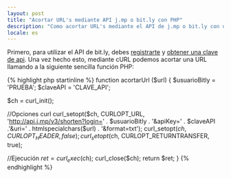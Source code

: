 ```yaml
---
layout: post
title: "Acortar URL's mediante API j.mp o bit.ly con PHP"
description: "Como acortar URL's mediante el API de j.mp o bit.ly con una sencilla funcion PHP y cURL"
locale: es
---
```


Primero, para utilizar el API de bit.ly, debes <a href="http://j.mp/account/register">registrarte</a> y <a href="http://bit.ly/account/your_api_key">obtener una clave de api</a>. Una vez hecho esto, mediante cURL podemos acortar una URL llamando a la siguiente sencilla función PHP:

{% highlight php startinline %}
function acortarUrl ($url)
{
  $usuarioBitly = 'PRUEBA';
  $claveAPI = 'CLAVE_API';

  $ch = curl_init();

  //Opciones curl
  curl_setopt($ch, CURLOPT_URL, 'http://api.j.mp/v3/shorten?login=' . $usuarioBitly . '&apiKey=' . $claveAPI .'&uri=' . htmlspecialchars($url) . '&format=txt');
  curl_setopt($ch, CURLOPT_HEADER, false);
  curl_setopt($ch, CURLOPT_RETURNTRANSFER, true);

  //Ejecución
  $ret = curl_exec($ch);
  curl_close($ch);
  return $ret;
}
{% endhighlight %}
